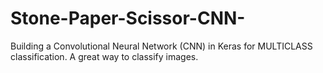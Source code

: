 # Stone-Paper-Scissor-CNN-
Building a Convolutional Neural Network (CNN) in Keras for MULTICLASS classification.  A great way to classify images.   
